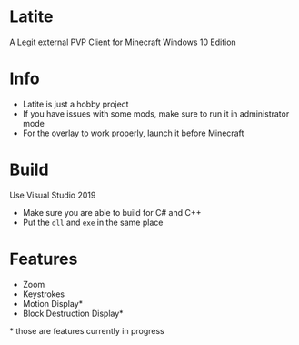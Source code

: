 # Latite
 A Legit external PVP Client for Minecraft Windows 10 Edition
# Info
- Latite is just a hobby project
- If you have issues with some mods, make sure to run it in administrator mode
- For the overlay to work properly, launch it before Minecraft
# Build
Use Visual Studio 2019 
- Make sure you are able to build for C# and C++
- Put the `dll` and `exe` in the same place
# Features

- Zoom
- Keystrokes
- Motion Display*
- Block Destruction Display*

\* those are features currently in progress